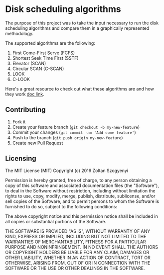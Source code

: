 # Disk scheduling algorithms

The purpose of this project was to take the input necessary to run the disk scheduling algorithms and compare them in a graphically represented methodology.

The supported algorithms are the following:

1. First Come-First Serve (FCFS)
2. Shortest Seek Time First (SSTF)
3. Elevator (SCAN) 
4. Circular SCAN (C-SCAN)
5. LOOK
6. C-LOOK 

Here's a great resource to check out what these algorithms are and how they work [doc link](http://www.cs.iit.edu/~cs561/cs450/disksched/disksched.html).

## Contributing

1. Fork it
2. Create your feature branch (`git checkout -b my-new-feature`)
3. Commit your changes (`git commit -am 'Add some feature'`)
4. Push to the branch (`git push origin my-new-feature`)
5. Create new Pull Request

## Licensing

The MIT License (MIT)
Copyright (c) 2016 Zoltan Szogyenyi

Permission is hereby granted, free of charge, to any person obtaining a copy of this software and associated documentation files (the "Software"), to deal in the Software without restriction, including without limitation the rights to use, copy, modify, merge, publish, distribute, sublicense, and/or sell copies of the Software, and to permit persons to whom the Software is furnished to do so, subject to the following conditions:

The above copyright notice and this permission notice shall be included in all copies or substantial portions of the Software.

THE SOFTWARE IS PROVIDED "AS IS", WITHOUT WARRANTY OF ANY KIND, EXPRESS OR IMPLIED, INCLUDING BUT NOT LIMITED TO THE WARRANTIES OF MERCHANTABILITY, FITNESS FOR A PARTICULAR PURPOSE AND NONINFRINGEMENT. IN NO EVENT SHALL THE AUTHORS OR COPYRIGHT HOLDERS BE LIABLE FOR ANY CLAIM, DAMAGES OR OTHER LIABILITY, WHETHER IN AN ACTION OF CONTRACT, TORT OR OTHERWISE, ARISING FROM, OUT OF OR IN CONNECTION WITH THE SOFTWARE OR THE USE OR OTHER DEALINGS IN THE SOFTWARE.
